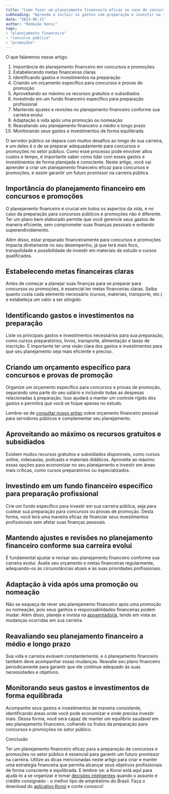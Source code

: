 ```yaml
---
title: "Como fazer um planejamento financeiro eficaz no caso de concursos e promoções no setor público"
subheading: "Aprenda a incluir os gastos com preparação e investir na sua carreira pública de forma planejada e consciente"
date: "2023-06-21"
author: "Redação Konsi"
tags:
- "planejamento financeiro"
- "concurso público"
- "promoções"
---
```


O que falaremos nesse artigo:
1. Importância do planejamento financeiro em concursos e promoções
2. Estabelecendo metas financeiras claras
3. Identificando gastos e investimentos na preparação
4. Criando um orçamento específico para concursos e provas de promoção
5. Aproveitando ao máximo os recursos gratuitos e subsidiados
6. Investindo em um fundo financeiro específico para preparação profissional
7. Mantendo ajustes e revisões no planejamento financeiro conforme sua carreira evolui
8. Adaptação à vida após uma promoção ou nomeação
9. Reavaliando seu planejamento financeiro a médio e longo prazo
10. Monitorando seus gastos e investimentos de forma equilibrada

O servidor público se depara com muitos desafios ao longo de sua carreira, e um deles é o de se preparar adequadamente para concursos e promoções no setor público. Como esse processo pode envolver altos custos e tempo, é importante saber como lidar com esses gastos e investimentos de forma planejada e consciente. Neste artigo, você vai aprender a criar um planejamento financeiro eficaz para concursos e promoções, e assim garantir um futuro promissor na carreira pública.

## Importância do planejamento financeiro em concursos e promoções

O planejamento financeiro é crucial em todos os aspectos da vida, e no caso da preparação para concursos públicos e promoções não é diferente. Ter um plano bem elaborado permite que você gerencie seus gastos de maneira eficiente, sem comprometer suas finanças pessoais e evitando superendividamento.

Além disso, estar preparado financeiramente para concursos e promoções impacta diretamente no seu desempenho, já que terá mais foco, tranquilidade e possibilidade de investir em materiais de estudo e cursos qualificados.

## Estabelecendo metas financeiras claras

Antes de começar a planejar suas finanças para se preparar para concursos ou promoções, é essencial ter metas financeiras claras. Saiba quanto custa cada elemento necessário (cursos, materiais, transporte, etc.) e estabeleça um valor a ser atingido.

## Identificando gastos e investimentos na preparação

Liste os principais gastos e investimentos necessários para sua preparação, como cursos preparatórios, livros, transporte, alimentação e taxas de inscrição. É importante ter uma visão clara dos gastos e investimentos para que seu planejamento seja mais eficiente e preciso.

## Criando um orçamento específico para concursos e provas de promoção

Organize um orçamento específico para concursos e provas de promoção, separando uma parte do seu salário e incluindo todas as despesas relacionadas à preparação. Isso ajudará a manter um controle rígido dos gastos e permitirá que você se foque apenas no estudo.

Lembre-se de [consultar nosso artigo](https://konsi.com.br/postagens/como-criar-e-seguir-um-oramento-financeiro-pessoal-para-servidores-pblicos.md) sobre orçamento financeiro pessoal para servidores públicos e complementar seu planejamento.

## Aproveitando ao máximo os recursos gratuitos e subsidiados

Existem muitos recursos gratuitos e subsidiados disponíveis, como cursos online, videoaulas, podcasts e materiais didáticos. Aproveite ao máximo essas opções para economizar no seu planejamento e investir em áreas mais críticas, como cursos preparatórios ou especializados.

## Investindo em um fundo financeiro específico para preparação profissional

Crie um fundo específico para investir em sua carreira pública, seja para custear sua preparação para concursos ou provas de promoção. Desta forma, você terá uma maneira eficaz de financiar seus investimentos profissionais sem afetar suas finanças pessoais.

## Mantendo ajustes e revisões no planejamento financeiro conforme sua carreira evolui

É fundamental ajustar e revisar seu planejamento financeiro conforme sua carreira evolui. Avalie seu orçamento e metas financeiras regularmente, adequando-os às circunstâncias atuais e às suas prioridades profissionais.

## Adaptação à vida após uma promoção ou nomeação

Não se esqueça de rever seu planejamento financeiro após uma promoção ou nomeação, pois seus ganhos e responsabilidades financeiras podem mudar. Além disso, planeje e invista na [aposentadoria](https://konsi.com.br/postagens/planejamento-financeiro-para-aposentadoria-no-setor-pblico.md), tendo em vista as mudanças ocorridas em sua carreira.

## Reavaliando seu planejamento financeiro a médio e longo prazo

Sua vida e carreira evoluem constantemente, e o planejamento financeiro também deve acompanhar essas mudanças. Reavalie seu plano financeiro periodicamente para garantir que ele continue adequado às suas necessidades e objetivos.

## Monitorando seus gastos e investimentos de forma equilibrada

Acompanhe seus gastos e investimentos de maneira consistente, identificando áreas onde você pode economizar e onde precisa investir mais. Dessa forma, você será capaz de manter um equilíbrio saudável em seu planejamento financeiro, colhendo os frutos da preparação para concursos e promoções no setor público.

Conclusão

Ter um planejamento financeiro eficaz para a preparação de concursos e promoções no setor público é essencial para garantir um futuro promissor na carreira. Utilize as dicas mencionadas neste artigo para criar e manter uma estratégia financeira que permita alcançar seus objetivos profissionais de forma consciente e equilibrada. E lembre-se: a Konsi está aqui para ajudá-lo a se organizar e tomar [decisões inteligentes](https://konsi.com.br/postagens/passos-para-utilizar-o-crdito-consignado-de-forma-inteligente.md) quando o assunto é crédito consignado - o melhor tipo de empréstimo do Brasil. Faça o download do [aplicativo Konsi](https://konsi.com.br/baixarapp) e conte conosco!